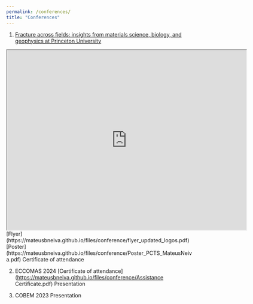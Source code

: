 ```yaml
---
permalink: /conferences/
title: "Conferences"
---
```


1. [Fracture across fields: insights from materials science, biology, and geophysics at Princeton University](https://pcts.princeton.edu/events/2024/fracture-across-fields-insights-materials-science-biology-and-geophysics)
<iframe src="https://mateusbneiva.github.io/files/conference/Poster_PCTS_MateusNeiva.pdf" width="640" height="480" allow="autoplay"></iframe> 
[Flyer](https://mateusbneiva.github.io/files/conference/flyer_updated_logos.pdf)
[Poster](https://mateusbneiva.github.io/files/conference/Poster_PCTS_MateusNeiva.pdf) 
Certificate of attendance

2. ECCOMAS 2024 
[Certificate of attendance](https://mateusbneiva.github.io/files/conference/Assistance Certificate.pdf)
Presentation

4. COBEM 2023 
Presentation
